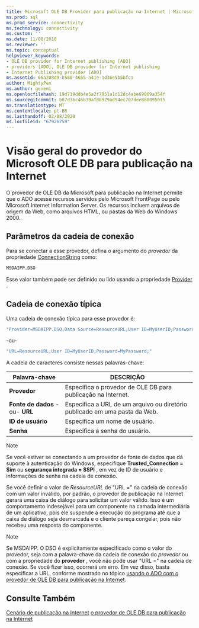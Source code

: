 ```yaml
---
title: Microsoft OLE DB Provider para publicação na Internet | Microsoft Docs
ms.prod: sql
ms.prod_service: connectivity
ms.technology: connectivity
ms.custom: ''
ms.date: 11/08/2018
ms.reviewer: ''
ms.topic: conceptual
helpviewer_keywords:
- OLE DB provider for Internet publishing [ADO]
- providers [ADO], OLE DB provider for Internet publishing
- Internet Publishing provider [ADO]
ms.assetid: 66a208d9-b580-4655-a41e-1d36e5b5bfca
author: MightyPen
ms.author: genemi
ms.openlocfilehash: 19d719ddb4e5a2f7851a1d12dc4abe69069a354f
ms.sourcegitcommit: b87d36c46b39af8b929ad94ec707dee8800950f5
ms.translationtype: MT
ms.contentlocale: pt-BR
ms.lasthandoff: 02/08/2020
ms.locfileid: "67926759"
---
```

# <a name="microsoft-ole-db-provider-for-internet-publishing-overview"></a>Visão geral do provedor do Microsoft OLE DB para publicação na Internet
O provedor de OLE DB da Microsoft para publicação na Internet permite que o ADO acesse recursos servidos pelo Microsoft FrontPage ou pelo Microsoft Internet Information Server. Os recursos incluem arquivos de origem da Web, como arquivos HTML, ou pastas da Web do Windows 2000.

## <a name="connection-string-parameters"></a>Parâmetros da cadeia de conexão
 Para se conectar a esse provedor, defina o argumento do *provedor* da propriedade [ConnectionString](../../../ado/reference/ado-api/connectionstring-property-ado.md) como:

```vb
MSDAIPP.DSO
```

 Esse valor também pode ser definido ou lido usando a propriedade [Provider](../../../ado/reference/ado-api/provider-property-ado.md) .

## <a name="typical-connection-string"></a>Cadeia de conexão típica
 Uma cadeia de conexão típica para esse provedor é:

```vb
"Provider=MSDAIPP.DSO;Data Source=ResourceURL;User ID=MyUserID;Password=MyPassword;"
```

 -ou-

```vb
"URL=ResourceURL;User ID=MyUserID;Password=MyPassword;"
```

 A cadeia de caracteres consiste nessas palavras-chave:

|Palavra-chave|DESCRIÇÃO|
|-------------|-----------------|
|**Provedor**|Especifica o provedor de OLE DB para publicação na Internet.|
|**Fonte de dados** -ou- **URL**|Especifica a URL de um arquivo ou diretório publicado em uma pasta da Web.|
|**ID de usuário**|Especifica um nome de usuário.|
|**Senha**|Especifica a senha do usuário.|

> [!NOTE]
>  Se você estiver se conectando a um provedor de fonte de dados que dá suporte à autenticação do Windows, especifique **Trusted_Connection = Sim** ou **segurança integrada = SSPI** , em vez de ID de usuário e informações de senha na cadeia de conexão.

 Se você definir o valor de *ResourceURL* de "URL =" na cadeia de conexão com um valor inválido, por padrão, o provedor de publicação na Internet gerará uma caixa de diálogo para solicitar um valor válido. Isso é um comportamento indesejável para um componente na camada intermediária de um aplicativo, pois ele suspende a execução do programa até que a caixa de diálogo seja desmarcada e o cliente pareça congelar, pois não recebeu uma resposta do componente.

> [!NOTE]
>  Se MSDAIPP. O DSO é explicitamente especificado como o valor do provedor, seja com a palavra-chave da cadeia de conexão do *provedor* ou com a propriedade do **provedor** , você não pode usar "URL =" na cadeia de conexão. Se você fizer isso, ocorrerá um erro. Em vez disso, basta especificar a URL, conforme mostrado no tópico [usando o ADO com o provedor de OLE DB para publicação na Internet](../../../ado/guide/data/the-ole-db-provider-for-internet-publishing.md).

## <a name="see-also"></a>Consulte Também
 [Cenário de publicação na Internet](../../../ado/guide/data/internet-publishing-scenario.md) [o provedor de OLE DB para publicação na Internet](../../../ado/guide/data/the-ole-db-provider-for-internet-publishing.md)
